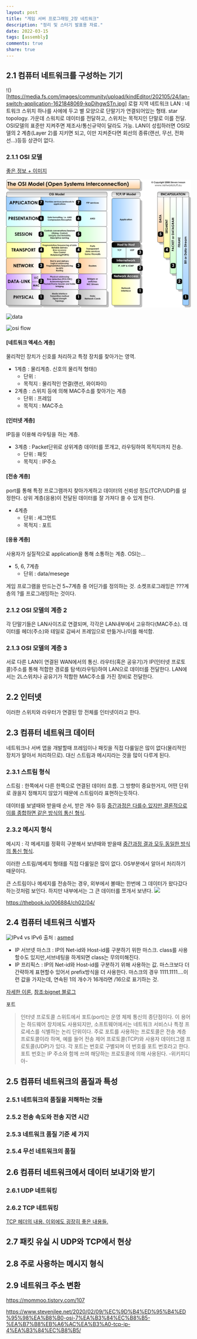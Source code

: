 ```yaml
---
layout: post
title: "게임 서버 프로그래밍_2장 네트워크"
description: "정리 및 스터기 발표용 자료."
date: 2022-03-15
tags: [assembly]
comments: true
share: true
---
```

## 2.1 컴퓨터 네트워크를 구성하는 기기
!()[https://media.fs.com/images/community/upload/kindEditor/202105/24/lan-switch-application-1621848069-kpDihgwSTn.jpg]
로컬 지역 네트워크 LAN : 네트워크 스위치 하나를 사에에 두고 별 모양으로 단말기가 연결되어있는 형태. star topology. 가운데 스워치로 데이터를 전달하고, 스위치는 목적지인 단말로 이를 전달.
OSI모델의 표준만 지켜주면 제조사/통신규약이 달라도 가능.
LAN이 성립하러면 OSI모델의 2 계층(Layer 2)를 지키면 되고, 이만 지켜준다면 회선의 종류(랜선, 무선, 전화선...)등등 상관이 없다.
### 2.1.1 OSI 모델
[좋은 정보 + 이미지](https://www.stevenjlee.net/2020/02/09/%EC%9D%B4%ED%95%B4%ED%95%98%EA%B8%B0-osi-7%EA%B3%84%EC%B8%B5-%EA%B7%B8%EB%A6%AC%EA%B3%A0-tcp-ip-4%EA%B3%84%EC%B8%B5/)

![osi7](/images/OSI-TCP-Model-v1.png)

![data](https://elguber.files.wordpress.com/2010/05/osi_layers.jpg)

![osi flow](https://flylib.com/books/2/629/1/html/2/images/1578702410/graphics/01fig03.gif)

#### [네트워크 엑세스 계층]
물리적인 장치가 신호를 처리하고 특정 장치를 찾아가는 영역.
- 1계층 : 물리계층. 신호의 물리적 형태()
	- 단위 : 
	- 목적지 : 물리적인 연결(랜선, 와이파이)
- 2계층 : 스위치 등에 의해 MAC주소를 찾아가는 계층
	- 단위 : 프레임
	- 목적지 : MAC주소
#### [인터넷 계층]
IP등을 이용해 라우팅을 하는 계층.
- 3계층 : Packet단위로 상위계층 데이터를 쪼개고, 라우팅하여 목적지까지 전송.
	- 단위 : 패킷
	- 목적지 : IP주소
#### [전송 계층]
port를 통해 특정 프로그램까지 찾아가게하고 데이터의 신뢰성 정도(TCP/UDP)를 설정한다. 상위 계층(응용)이 전달된 데이터를 잘 가져다 쓸 수 있게 한다.
- 4계층
	- 단위 : 세그먼트
	- 목적지 : 포트
#### [응용 계층]
사용자가 실질적으로 application을 통해 소통하는 계층. OSI는...
- 5, 6, 7계층	
	- 단위 : data/mesege



게임 프로그램을 만드는건 5~7계층 중 어딘가를 정의하는 것.
소켓프로그래밍은 ???계층의 ?를 프로그래밍하는 것이다.

### 2.1.2 OSI 모델의 계층 2
각 단말기들은 LAN사이즈로 연결되며, 각각은 LAN내부에서 고유하다(MAC주소). 데이터를 헤더(주소)와 테일로 감싸서 프레임으로 만듦거나/이를 해석함.
### 2.1.3 OSI 모델의 계층 3
서로 다른 LAN이 연결된 WAN에서의 통신. 라우터(혹은 공유기)가 IP(인터넷 프로토콜)주소를 통해 적합한 경로를 탐색(라우팅)하여 LAN으로 데이터를 전달한다. LAN에서는 2L스위치나 공유기가 적합한 MAC주소를 가진 장비로 전달한다.

## 2.2 인터넷
이러한 스위치와 라우터가 연결된 망 전체를 인터넷이라고 한다.
## 2.3 컴퓨터 네트워크 데이터
네트워크나 서버 앱을 개발할때 프레임이나 패킷을 직접 다룰일은 많이 없다(물리적인 장치가 알아서 처리하므로). 대신 스트림과 메시지라는 것을 많이 다루게 된다.
### 2.3.1 스트림 형식
스트림 : 한쪽에서 다른 한쪽으로 연결된 데이터 흐름. 그 방향이 중요한거지, 어떤 단위로 끊을지 정해지지 않았기 때문에 스트림이라 표현하는듯하다.

데이터를 보낼때와 받을때 순서, 받은 개수 등등 <u>중간과정은 다를수 있지만 결론적으로 이를 종합하면 같은 방식의 통신 형식</u>.
### 2.3.2 메시지 형식
메시지 : 각 메세지를 정확히 구분해서 보낸때와 받을때 <u>중간과정 결과 모두 동일한 방식의 통신 형식</u>.

이러한 스트림/메세지 형태를 직접 다룰일은 많이 없다. OS부분에서 알아서 처리하기 때문이다.

큰 스트림이나 메세지를 전송하는 경우, 외부에서 볼때는 한번에 그 데이터가 왔다갔다 하는것처럼 보인다. 하지만 내부에서는 그 큰 데이터를 쪼개서 보낸다.
![](https://upload.wikimedia.org/wikipedia/commons/c/cd/PDU_Fragmentation-en.png)

https://thebook.io/006884/ch02/04/
## 2.4 컴퓨터 네트워크 식별자
![IPv4 vs IPv6](https://23nkt41oktaj11pvu09p7og1-wpengine.netdna-ssl.com/wp-content/uploads/2016/01/ipv4-ipv6-600x600.jpg) 출처 : [asmed](https://asmed.com/comparison-of-ipv4-and-ipv6/)

- IP 서브넷 마스크 : IP의 Net-id와 Host-id를 구분하기 위한 마스크. class를 사용할수도 있지만,서브네팅을 하게되면 class는 무의미해진다.
- IP 프리픽스 : IP의 Net-id와 Host-id를 구분하기 위해 사용하는 값. 마스크보다 더 간략하게 표현할수 있어서 prefix방식을 더 사용한다. 마스크의 경우 1111.1111....이런 값을 가지는데, 연속된 1의 개수가 16개라면 /16으로 표기하는 것.

[자세한 이론](http://www.ktword.co.kr/word/abbr_view.php?nav=2&id=846&m_temp1=5246), [참조:bignet 블로그](https://bignet.tistory.com/49)

포트 
> 인터넷 프로토콜 스위트에서 포트(port)는 운영 체제 통신의 종단점이다. 이 용어는 하드웨어 장치에도 사용되지만, 소프트웨어에서는 네트워크 서비스나 특정 프로세스를 식별하는 논리 단위이다. 주로 포트를 사용하는 프로토콜은 전송 계층 프로토콜이라 하며, 예를 들어 전송 제어 프로토콜(TCP)와 사용자 데이터그램 프로토콜(UDP)가 있다. 각 포트는 번호로 구별되며 이 번호를 포트 번호라고 한다. 포트 번호는 IP 주소와 함께 쓰여 해당하는 프로토콜에 의해 사용된다. -위키피디아-

## 2.5 컴퓨터 네트워크의 품질과 특성
### 2.5.1 네트워크의 품질을 저해하는 것들
### 2.5.2 전송 속도와 전송 지연 시간
### 2.5.3 네트워크 품질 기준 세 가지
### 2.5.4 무선 네트워크의 품질
## 2.6 컴퓨터 네트워크에서 데이터 보내기와 받기
### 2.6.1 UDP 네트워킹
### 2.6.2 TCP 네트워킹
[TCP 헤더의 내용. 이외에도 굉장히 좋은 내용들.](https://evan-moon.github.io/2019/11/10/header-of-tcp/)
## 2.7 패킷 유실 시 UDP와 TCP에서 현상
## 2.8 주로 사용하는 메시지 형식
## 2.9 네트워크 주소 변환

https://mommoo.tistory.com/107

https://www.stevenjlee.net/2020/02/09/%EC%9D%B4%ED%95%B4%ED%95%98%EA%B8%B0-osi-7%EA%B3%84%EC%B8%B5-%EA%B7%B8%EB%A6%AC%EA%B3%A0-tcp-ip-4%EA%B3%84%EC%B8%B5/